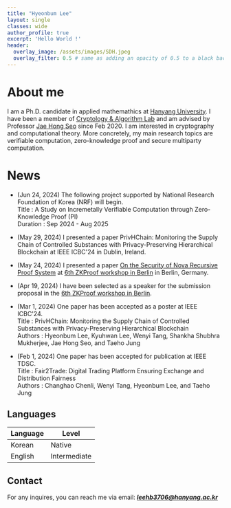```yaml
---
title: "Hyeonbum Lee"
layout: single
classes: wide
author_profile: true
excerpt: 'Hello World !'
header:
  overlay_image: /assets/images/SDH.jpeg
  overlay_filter: 0.5 # same as adding an opacity of 0.5 to a black background
---
```


# About me

I am a Ph.D. candidate in applied mathemathics at [Hanyang University](https://www.hanyang.ac.kr). I have been a member of [Cryptology & Algorithm Lab](https://cryptology-algorithm-lab.github.io) and am advised by Professor [Jae Hong Seo](https://sites.google.com/site/jhsbhs/) since Feb 2020. I am interested in cryptography and computational theory. More concretely, my main research topics are verifiable computation, zero-knowledge proof and secure multiparty computation.

# News

- (Jun 24, 2024) The following project supported by National Research Foundation of Korea (NRF) will begin.\
Title : A Study on Incremetally Verifiable Computation through Zero-Knowledge Proof (PI)\
Duration : Sep 2024 - Aug 2025

- (May 29, 2024) I presented a paper PrivHChain: Monitoring the Supply Chain of Controlled Substances with Privacy-Preserving Hierarchical Blockchain at IEEE ICBC'24 in Dublin, Ireland.

- (May 24, 2024) I presented a paper [On the Security of Nova Recursive Proof System](https://eprint.iacr.org/2024/232) at [6th ZKProof workshop in Berlin](https://zkproof.org/events/zkproof-6-berlin/) in Berlin, Germany.

- (Apr 19, 2024) I have been selected as a speaker for the submission proposal in the [6th ZKProof workshop in Berlin](https://zkproof.org/events/zkproof-6-berlin/).

- (Mar 1, 2024) One paper has been accepted as a poster at IEEE ICBC'24.\
Title : PrivHChain: Monitoring the Supply Chain of Controlled Substances with Privacy-Preserving Hierarchical Blockchain\
Authors : Hyeonbum Lee, Kyuhwan Lee, Wenyi Tang, Shankha Shubhra Mukherjee, Jae Hong Seo, and Taeho Jung

- (Feb 1, 2024) One paper has been accepted for publication at IEEE TDSC.\
Title : Fair2Trade: Digital Trading Platform Ensuring Exchange and Distribution Fairness\
Authors : Changhao Chenli, Wenyi Tang, Hyeonbum Lee, and Taeho Jung

## Languages

| Language | Level  |
|----------|--------|
| Korean   | Native |
| English  | Intermediate |

## Contact

For any inquires, you can reach me via email: **_[leehb3706@hanyang.ac.kr](mailto:leehb3706@hanyang.ac.kr)_**

